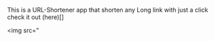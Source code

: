 This is a URL-Shortener app that shorten any 
Long link with just a click check it out 
(here)[]

<img src="
